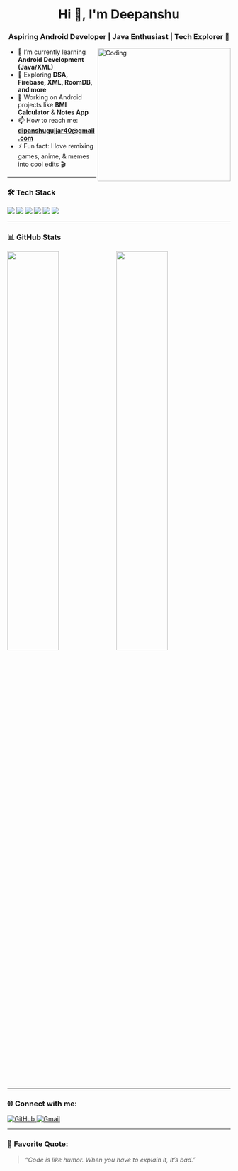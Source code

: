 <h1 align="center">Hi 👋, I'm Deepanshu</h1>
<h3 align="center">Aspiring Android Developer | Java Enthusiast | Tech Explorer 🚀</h3>

<img align="right" alt="Coding" width="300" src="https://cdn.dribbble.com/users/1162077/screenshots/3848914/programmer.gif" />

- 🌱 I’m currently learning **Android Development (Java/XML)**
- 🧠 Exploring **DSA, Firebase, XML, RoomDB, and more**
- 📱 Working on Android projects like **BMI Calculator** & **Notes App**
- 📫 How to reach me: **dipanshugujjar40@gmail.com**
- ⚡ Fun fact: I love remixing games, anime, & memes into cool edits 🎬



---

### 🛠️ Tech Stack
<p align="left">
  <img src="https://img.shields.io/badge/Java-ED8B00?style=for-the-badge&logo=java&logoColor=white" />
  <img src="https://img.shields.io/badge/Android-3DDC84?style=for-the-badge&logo=android&logoColor=white" />
  <img src="https://img.shields.io/badge/XML-FF9900?style=for-the-badge&logo=xml&logoColor=white" />
  <img src="https://img.shields.io/badge/Firebase-FFCA28?style=for-the-badge&logo=firebase&logoColor=black" />
  <img src="https://img.shields.io/badge/GitHub-000?style=for-the-badge&logo=github&logoColor=white" />
  <img src="https://img.shields.io/badge/VS%20Code-007ACC?style=for-the-badge&logo=visual-studio-code&logoColor=white" />
</p>

---

### 📊 GitHub Stats
<p align="left">
  <img width="48%" src="https://github-readme-stats.vercel.app/api?username=dev-deepanshu01&show_icons=true&theme=tokyonight" />
  <img width="48%" src="https://github-readme-streak-stats.herokuapp.com?user=dev-deepanshu01&theme=tokyonight" />
</p>

---

### 🌐 Connect with me:
<p>
  <a href="https://github.com/dev-deepanshu01" target="_blank">
    <img alt="GitHub" src="https://img.shields.io/badge/GitHub-%2312100E.svg?&style=for-the-badge&logo=github&logoColor=white"/>
  </a>
  <a href="mailto:deepanshunagar01@gmail.com" target="_blank">
    <img alt="Gmail" src="https://img.shields.io/badge/Gmail-D14836?style=for-the-badge&logo=gmail&logoColor=white"/>
  </a>
</p>

---

### 💬 Favorite Quote:
> _“Code is like humor. When you have to explain it, it’s bad.”_

